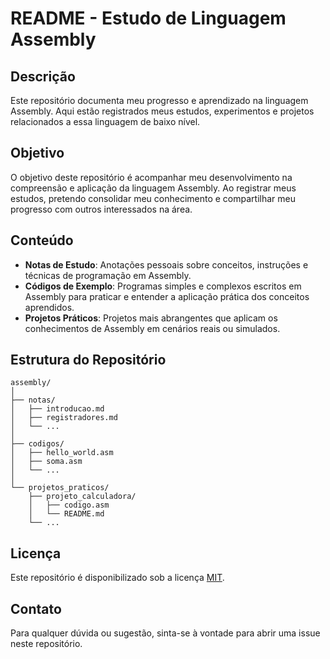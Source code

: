 # README - Estudo de Linguagem Assembly

## Descrição
Este repositório documenta meu progresso e aprendizado na linguagem Assembly. Aqui estão registrados meus estudos, experimentos e projetos relacionados a essa linguagem de baixo nível.

## Objetivo
O objetivo deste repositório é acompanhar meu desenvolvimento na compreensão e aplicação da linguagem Assembly. Ao registrar meus estudos, pretendo consolidar meu conhecimento e compartilhar meu progresso com outros interessados na área.

## Conteúdo
- **Notas de Estudo**: Anotações pessoais sobre conceitos, instruções e técnicas de programação em Assembly.
- **Códigos de Exemplo**: Programas simples e complexos escritos em Assembly para praticar e entender a aplicação prática dos conceitos aprendidos.
- **Projetos Práticos**: Projetos mais abrangentes que aplicam os conhecimentos de Assembly em cenários reais ou simulados.

## Estrutura do Repositório
```
assembly/
│
├── notas/
│   ├── introducao.md
│   ├── registradores.md
│   └── ...
│
├── codigos/
│   ├── hello_world.asm
│   ├── soma.asm
│   └── ...
│
└── projetos_praticos/
    ├── projeto_calculadora/
    │   ├── codigo.asm
    │   └── README.md
    └── ...
```

## Licença
Este repositório é disponibilizado sob a licença [MIT](LICENSE).

## Contato
Para qualquer dúvida ou sugestão, sinta-se à vontade para abrir uma issue neste repositório.